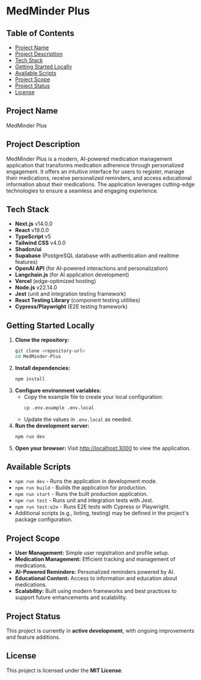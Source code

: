 # MedMinder Plus


## Table of Contents
- [Project Name](#project-name)
- [Project Description](#project-description)
- [Tech Stack](#tech-stack)
- [Getting Started Locally](#getting-started-locally)
- [Available Scripts](#available-scripts)
- [Project Scope](#project-scope)
- [Project Status](#project-status)
- [License](#license)

## Project Name

MedMinder Plus

## Project Description

MedMinder Plus is a modern, AI-powered medication management application that transforms medication adherence through personalized engagement. It offers an intuitive interface for users to register, manage their medications, receive personalized reminders, and access educational information about their medications. The application leverages cutting-edge technologies to ensure a seamless and engaging experience.

## Tech Stack

- **Next.js** v14.0.0
- **React** v19.0.0
- **TypeScript** v5
- **Tailwind CSS** v4.0.0
- **Shadcn/ui**
- **Supabase** (PostgreSQL database with authentication and realtime features)
- **OpenAI API** (for AI-powered interactions and personalization)
- **Langchain.js** (for AI application development)
- **Vercel** (edge-optimized hosting)
- **Node.js** v22.14.0
- **Jest** (unit and integration testing framework)
- **React Testing Library** (component testing utilities)
- **Cypress/Playwright** (E2E testing framework)

## Getting Started Locally

1. **Clone the repository:**
   ```bash
   git clone <repository-url>
   cd MedMinder-Plus
   ```
2. **Install dependencies:**
   ```bash
   npm install
   ```
3. **Configure environment variables:**
   - Copy the example file to create your local configuration:
     ```bash
     cp .env.example .env.local
     ```
   - Update the values in `.env.local` as needed.
4. **Run the development server:**
   ```bash
   npm run dev
   ```
5. **Open your browser:**
   Visit [http://localhost:3000](http://localhost:3000) to view the application.

## Available Scripts

- `npm run dev` - Runs the application in development mode.
- `npm run build` - Builds the application for production.
- `npm run start` - Runs the built production application.
- `npm run test` - Runs unit and integration tests with Jest.
- `npm run test:e2e` - Runs E2E tests with Cypress or Playwright.
- Additional scripts (e.g., linting, testing) may be defined in the project's package configuration.

## Project Scope

- **User Management:** Simple user registration and profile setup.
- **Medication Management:** Efficient tracking and management of medications.
- **AI-Powered Reminders:** Personalized reminders powered by AI.
- **Educational Content:** Access to information and education about medications.
- **Scalability:** Built using modern frameworks and best practices to support future enhancements and scalability.

## Project Status

This project is currently in **active development**, with ongoing improvements and feature additions.

## License

This project is licensed under the **MIT License**.
